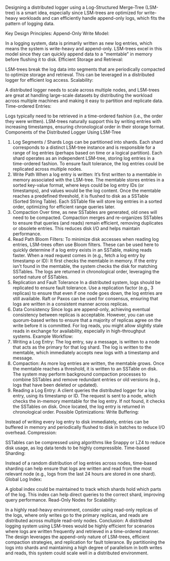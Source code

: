 Designing a distributed logger using a Log-Structured Merge-Tree (LSM-tree) is a smart idea, especially since LSM-trees are optimized for write-heavy workloads and can efficiently handle append-only logs, which fits the pattern of logging data.

Key Design Principles:
Append-Only Write Model:

In a logging system, data is primarily written as new log entries, which means the system is write-heavy and append-only.
LSM-trees excel in this model since they can quickly append data to a "memtable" in memory before flushing it to disk.
Efficient Storage and Retrieval:

LSM-trees break the log data into segments that are periodically compacted to optimize storage and retrieval. This can be leveraged in a distributed logger for efficient log access.
Scalability:

A distributed logger needs to scale across multiple nodes, and LSM-trees are great at handling large-scale datasets by distributing the workload across multiple machines and making it easy to partition and replicate data.
Time-ordered Entries:

Logs typically need to be retrieved in a time-ordered fashion (i.e., the order they were written). LSM-trees naturally support this by writing entries with increasing timestamps, ensuring chronological order in their storage format.
Components of the Distributed Logger Using LSM-Tree
1. Log Segments / Shards
Logs can be partitioned into shards. Each shard corresponds to a distinct LSM-tree instance and is responsible for a range of log entries (perhaps based on time or a logical partition).
Each shard operates as an independent LSM-tree, storing log entries in a time-ordered fashion.
To ensure fault tolerance, the log entries could be replicated across multiple nodes.
2. Write Path
When a log entry is written:
It’s first written to a memtable in memory associated with the LSM-tree.
The memtable stores entries in a sorted key-value format, where keys could be log entry IDs (or timestamps), and values would be the log content.
Once the memtable reaches a predefined threshold, it is flushed to disk as a SSTable (Sorted String Table).
Each SSTable file will store log entries in a sorted order, optimizing for efficient range queries later.
3. Compaction
Over time, as new SSTables are generated, old ones will need to be compacted.
Compaction merges and re-organizes SSTables to ensure that queries (and reads) remain efficient, removing duplicates or obsolete entries.
This reduces disk I/O and helps maintain performance.
4. Read Path
Bloom Filters: To minimize disk accesses when reading log entries, LSM-trees often use Bloom filters. These can be used here to quickly determine if a log entry exists in an SSTable, making reads faster.
When a read request comes in (e.g., fetch a log entry by timestamp or ID):
It first checks the memtable in memory.
If the entry isn't found in the memtable, the system checks the disk for matching SSTables.
The logs are returned in chronological order, leveraging the sorted nature of SSTables.
5. Replication and Fault Tolerance
In a distributed system, logs should be replicated to ensure fault tolerance.
Use a replication factor (e.g., 3 replicas) to ensure that even if one node goes down, the log entries are still available.
Raft or Paxos can be used for consensus, ensuring that logs are written in a consistent manner across replicas.
6. Data Consistency
Since logs are append-only, achieving eventual consistency between replicas is acceptable. However, you can use quorum-based writes to ensure that a majority of replicas agree on the write before it is committed.
For log reads, you might allow slightly stale reads in exchange for availability, especially in high-throughput systems.
Example Workflow:
1. Writing a Log Entry:
The log entry, say a message, is written to a node that acts as the primary for that log shard.
The log is written to the memtable, which immediately accepts new logs with a timestamp and message.
2. Compaction:
As more log entries are written, the memtable grows.
Once the memtable reaches a threshold, it is written to an SSTable on disk.
The system may perform background compaction processes to combine SSTables and remove redundant entries or old versions (e.g., logs that have been deleted or updated).
3. Reading a Log Entry:
A client queries the distributed logger for a log entry, using its timestamp or ID.
The request is sent to a node, which checks the in-memory memtable for the log entry.
If not found, it checks the SSTables on disk.
Once located, the log entry is returned in chronological order.
Possible Optimizations:
Write Buffering:

Instead of writing every log entry to disk immediately, entries can be buffered in memory and periodically flushed to disk in batches to reduce I/O overhead.
Compression:

SSTables can be compressed using algorithms like Snappy or LZ4 to reduce disk usage, as log data tends to be highly compressible.
Time-based Sharding:

Instead of a random distribution of log entries across nodes, time-based sharding can help ensure that logs are written and read from the most relevant node (e.g., logs from the last 24 hours are stored in one shard).
Global Log Index:

A global index could be maintained to track which shards hold which parts of the log. This index can help direct queries to the correct shard, improving query performance.
Read-Only Nodes for Scalability:

In a highly read-heavy environment, consider using read-only replicas of the logs, where only writes go to the primary replicas, and reads are distributed across multiple read-only nodes.
Conclusion:
A distributed logging system using LSM-trees would be highly efficient for scenarios where logs are written frequently and retrieved in a time-ordered manner. The design leverages the append-only nature of LSM-trees, efficient compaction strategies, and replication for fault tolerance. By partitioning the logs into shards and maintaining a high degree of parallelism in both writes and reads, this system could scale well in a distributed environment.



